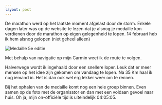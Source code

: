 ```yaml
---
layout: post
---
```


De marathon werd op het laatste moment afgelast door de storm. Enkele dagen later was op de website te lezen dat je alsnog je medaille kon verdienen door de marathon op eigen gelegenheid te lopen. 14 februari heb ik hem alsnog gelopen (niet geheel alleen)

![Medaille 5e editie](https://i.pinimg.com/564x/52/e9/cb/52e9cbeeeceb8e7fa98290b4a47a2554.jpg)

Met behulp van navigatie op mijn Garmin weet ik de route te volgen. 

Halverwege wordt ik ingehaald door een snellere loper. Leuk dat er meer mensen op het idee zijn gekomen om vandaag te lopen. Na 35 Km haal ik nog iemand in. Het is dan ook wel erg lekker weer om te rennen.

Bij het ophalen van de medaille komt nog een hele groep binnen. Even samen op de foto met de organisator en dan met een voldaan gevoel naar huis.
Oh ja, mijn on-officiële tijd is uiteindelijk 04:05:05.
